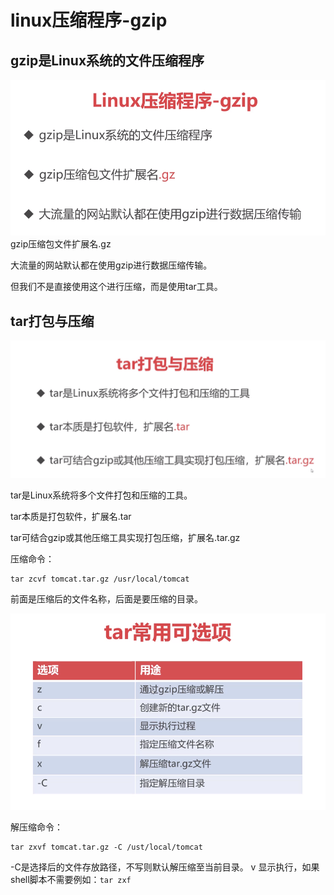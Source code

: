 # linux压缩程序-gzip

## gzip是Linux系统的文件压缩程序
![](media/16182302555084/16182303752156.png)
gzip压缩包文件扩展名.gz

大流量的网站默认都在使用gzip进行数据压缩传输。

但我们不是直接使用这个进行压缩，而是使用tar工具。
## tar打包与压缩
![](media/16182302555084/16182303960354.png)


tar是Linux系统将多个文件打包和压缩的工具。

tar本质是打包软件，扩展名.tar

tar可结合gzip或其他压缩工具实现打包压缩，扩展名.tar.gz

压缩命令：
```terminal
tar zcvf tomcat.tar.gz /usr/local/tomcat 
```
前面是压缩后的文件名称，后面是要压缩的目录。

![](media/16182302555084/16182306572780.png)


解压缩命令：
```terminal
tar zxvf tomcat.tar.gz -C /ust/local/tomcat
```
-C是选择后的文件存放路径，不写则默认解压缩至当前目录。
v 显示执行，如果shell脚本不需要例如：`tar zxf  `

